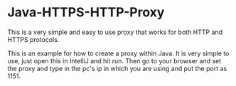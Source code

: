 # Java-HTTPS-HTTP-Proxy
This is a very simple and easy to use proxy that works for both HTTP and HTTPS protocols.


This is an example for how to create a proxy within Java. It is very simple to use, just open this in IntelliJ and hit run.
Then go to your browser and set the proxy and type in the pc's ip in which you are using and put the port as 1151.
